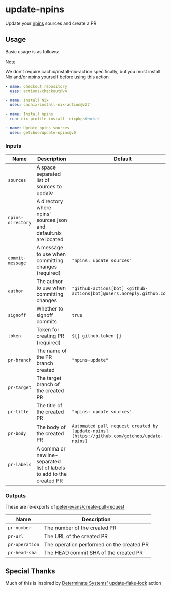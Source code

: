 # update-npins

Update your [npins](https://github.com/andir/npins) sources and create a PR

## Usage

Basic usage is as follows:

> [!NOTE]
> We don't require cachix/install-nix-action specifically, but you
> must install Nix and/or npins yourself before using this action

```yaml
- name: Checkout repository
  uses: actions/checkout@v4

- name: Install Nix
  uses: cachix/install-nix-action@v27

- name: Install npins
  run: nix profile install 'nixpkgs#npins'

- name: Update npins sources
  uses: getchoo/update-npins@v0
```

### Inputs

| Name | Description | Default |
| --- | --- | --- |
| `sources` | A space separated list of sources to update | |
| `npins-directory` | A directory where npins' sources.json and default.nix are located | |
| `commit-message` | A message to use when committing changes (required) | `"npins: update sources"` |
| `author` | The author to use when committing changes | `"github-actions[bot] <github-actions[bot]@users.noreply.github.com>"` |
| `signoff` | Whether to signoff commits | `true` |
| `token` | Token for creating PR (required) | `${{ github.token }}` |
| `pr-branch` | The name of the PR branch created | `"npins-update"` |
| `pr-target` | The target branch of the created PR | |
| `pr-title` | The title of the created PR | `"npins: update sources"` |
| `pr-body` | The body of the created PR | `Automated pull request created by [update-npins](https://github.com/getchoo/update-npins)` |
| `pr-labels` | A comma or newline-separated list of labels to add to the created PR | |

### Outputs

These are re-exports of [peter-evans/create-pull-request](https://github.com/peter-evans/create-pull-request)

| Name | Description |
| --- | --- |
| `pr-number` | The number of the created PR |
| `pr-url` | The URL of the created PR |
| `pr-operation` | The operation performed on the created PR |
| `pr-head-sha` | The HEAD commit SHA of the created PR |

## Special Thanks

Much of this is inspired by [Determinate Systems'](https://determinate.systems/) [update-flake-lock](https://github.com/DeterminateSystems/update-flake-lock) action
